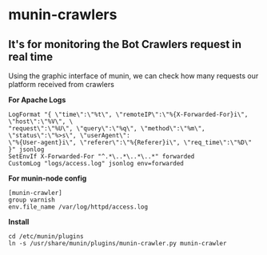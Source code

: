 # munin-crawlers

## It's for monitoring the Bot Crawlers request in real time

Using the graphic interface of munin, we can check how many requests our platform received from crawlers

__For Apache Logs__

```
LogFormat "{ \"time\":\"%t\", \"remoteIP\":\"%{X-Forwarded-For}i\", \"host\":\"%V\", \
"request\":\"%U\", \"query\":\"%q\", \"method\":\"%m\", \"status\":\"%>s\", \"userAgent\":
\"%{User-agent}i\", \"referer\":\"%{Referer}i\", \"req_time\":\"%D\" }" jsonlog
SetEnvIf X-Forwarded-For "^.*\..*\..*\..*" forwarded
CustomLog "logs/access.log" jsonlog env=forwarded
```

__For munin-node config__

```
[munin-crawler]
group varnish
env.file_name /var/log/httpd/access.log
```

__Install__

```
cd /etc/munin/plugins
ln -s /usr/share/munin/plugins/munin-crawler.py munin-crawler
```
